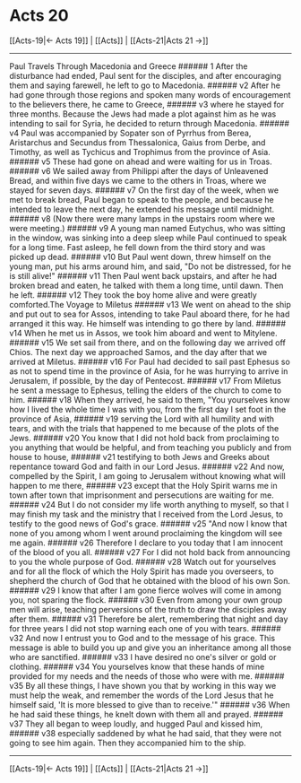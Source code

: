 # Acts 20

[[Acts-19|← Acts 19]] | [[Acts]] | [[Acts-21|Acts 21 →]]
***

Paul Travels Through Macedonia and Greece ###### 1 After the disturbance had ended, Paul sent for the disciples, and after encouraging them and saying farewell, he left to go to Macedonia. ###### v2 After he had gone through those regions and spoken many words of encouragement to the believers there, he came to Greece, ###### v3 where he stayed for three months. Because the Jews had made a plot against him as he was intending to sail for Syria, he decided to return through Macedonia. ###### v4 Paul was accompanied by Sopater son of Pyrrhus from Berea, Aristarchus and Secundus from Thessalonica, Gaius from Derbe, and Timothy, as well as Tychicus and Trophimus from the province of Asia. ###### v5 These had gone on ahead and were waiting for us in Troas. ###### v6 We sailed away from Philippi after the days of Unleavened Bread, and within five days we came to the others in Troas, where we stayed for seven days. ###### v7 On the first day of the week, when we met to break bread, Paul began to speak to the people, and because he intended to leave the next day, he extended his message until midnight. ###### v8 (Now there were many lamps in the upstairs room where we were meeting.) ###### v9 A young man named Eutychus, who was sitting in the window, was sinking into a deep sleep while Paul continued to speak for a long time. Fast asleep, he fell down from the third story and was picked up dead. ###### v10 But Paul went down, threw himself on the young man, put his arms around him, and said, "Do not be distressed, for he is still alive!" ###### v11 Then Paul went back upstairs, and after he had broken bread and eaten, he talked with them a long time, until dawn. Then he left. ###### v12 They took the boy home alive and were greatly comforted.The Voyage to Miletus ###### v13 We went on ahead to the ship and put out to sea for Assos, intending to take Paul aboard there, for he had arranged it this way. He himself was intending to go there by land. ###### v14 When he met us in Assos, we took him aboard and went to Mitylene. ###### v15 We set sail from there, and on the following day we arrived off Chios. The next day we approached Samos, and the day after that we arrived at Miletus. ###### v16 For Paul had decided to sail past Ephesus so as not to spend time in the province of Asia, for he was hurrying to arrive in Jerusalem, if possible, by the day of Pentecost. ###### v17 From Miletus he sent a message to Ephesus, telling the elders of the church to come to him. ###### v18 When they arrived, he said to them, "You yourselves know how I lived the whole time I was with you, from the first day I set foot in the province of Asia, ###### v19 serving the Lord with all humility and with tears, and with the trials that happened to me because of the plots of the Jews. ###### v20 You know that I did not hold back from proclaiming to you anything that would be helpful, and from teaching you publicly and from house to house, ###### v21 testifying to both Jews and Greeks about repentance toward God and faith in our Lord Jesus. ###### v22 And now, compelled by the Spirit, I am going to Jerusalem without knowing what will happen to me there, ###### v23 except that the Holy Spirit warns me in town after town that imprisonment and persecutions are waiting for me. ###### v24 But I do not consider my life worth anything to myself, so that I may finish my task and the ministry that I received from the Lord Jesus, to testify to the good news of God's grace. ###### v25 "And now I know that none of you among whom I went around proclaiming the kingdom will see me again. ###### v26 Therefore I declare to you today that I am innocent of the blood of you all. ###### v27 For I did not hold back from announcing to you the whole purpose of God. ###### v28 Watch out for yourselves and for all the flock of which the Holy Spirit has made you overseers, to shepherd the church of God that he obtained with the blood of his own Son. ###### v29 I know that after I am gone fierce wolves will come in among you, not sparing the flock. ###### v30 Even from among your own group men will arise, teaching perversions of the truth to draw the disciples away after them. ###### v31 Therefore be alert, remembering that night and day for three years I did not stop warning each one of you with tears. ###### v32 And now I entrust you to God and to the message of his grace. This message is able to build you up and give you an inheritance among all those who are sanctified. ###### v33 I have desired no one's silver or gold or clothing. ###### v34 You yourselves know that these hands of mine provided for my needs and the needs of those who were with me. ###### v35 By all these things, I have shown you that by working in this way we must help the weak, and remember the words of the Lord Jesus that he himself said, 'It is more blessed to give than to receive.'" ###### v36 When he had said these things, he knelt down with them all and prayed. ###### v37 They all began to weep loudly, and hugged Paul and kissed him, ###### v38 especially saddened by what he had said, that they were not going to see him again. Then they accompanied him to the ship.

***
[[Acts-19|← Acts 19]] | [[Acts]] | [[Acts-21|Acts 21 →]]
